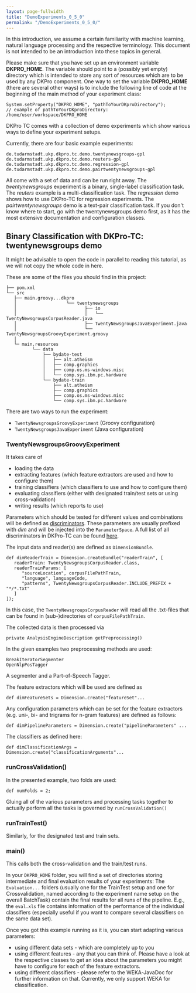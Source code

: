 ```yaml
---
layout: page-fullwidth
title: "DemoExperiments_0_5_0"
permalink: "/DemoExperiments_0_5_0/"
---
```


In this introduction, we assume a certain familiarity with machine learning, natural language processing and the respective terminology. This document is not intended to be an introduction into these topics in general.


Please make sure that you have set up an environment variable **DKPRO\_HOME**. The variable should point to a (possibly yet empty) directory which is intended to store any sort of resources which are to be used by any DKPro component. One way to set the variable **DKPRO\_HOME** (there are several other ways) is to include the following line of code at the beginning of the main method of your experiment class:

```
System.setProperty("DKPRO_HOME", "pathToYourDKproDirectory");
// example of pathToYourDKproDirectory: /home/user/workspace/DKPRO_HOME 
```



DKPro TC comes with a collection of demo experiments which show various ways to define your experiment setups.

Currently, there are four basic example experiments:

```
de.tudarmstadt.ukp.dkpro.tc.demo.twentynewsgroups-gpl
de.tudarmstadt.ukp.dkpro.tc.demo.reuters-gpl
de.tudarmstadt.ukp.dkpro.tc.demo.regression-gpl
de.tudarmstadt.ukp.dkpro.tc.demo.pairtwentynewsgroups-gpl
```

All come with a set of data and can be run right away. The _twentynewsgroups_ experiment is a binary, single-label classification task. The _reuters_ example is a multi-classification task.  The _regression_ demo shows how to use DKPro-TC for regression experiments. The _pairtwentynewsgroups_ demo is a text-pair classification task.
If you don't know where to start, go with the twentynewsgroups demo first, as it has the most extensive documentation and configuration classes.

## Binary Classification with DKPro-TC: twentynewsgroups demo

It might be advisable to open the code in parallel to reading this tutorial, as we will not copy the whole code in here.

These are some of the files you should find in this project:

```
├── pom.xml
└── src
   ├── main.groovy...dkpro
   │                   └── twentynewsgroups
   │                          ├── io
   │                          │   └── TwentyNewsgroupsCorpusReader.java
   │                          ├── TwentyNewsgroupsJavaExperiment.java
   │                          └── TwentyNewsgroupsGroovyExperiment.groovy
   │                          
   └─ main.resources
          └── data
              ├── bydate-test
              │   ├── alt.atheism
              │   ├── comp.graphics
              │   ├── comp.os.ms-windows.misc
              │   └── comp.sys.ibm.pc.hardware
              └── bydate-train
                  ├── alt.atheism
                  ├── comp.graphics
                  ├── comp.os.ms-windows.misc
                  └── comp.sys.ibm.pc.hardware

```

There are two ways to run the experiment:
  * `TwentyNewsgroupsGroovyExperiment` (Groovy configuration)
  * `TwentyNewsgroupsJavaExperiment` (Java configuration)

### TwentyNewsgroupsGroovyExperiment

It takes care of

  * loading the data
  * extracting features (which feature extractors are used and how to configure them)
  * training classifiers (which classifiers to use and how to configure them)
  * evaluating classifiers (either with designated train/test sets or using cross-validation)
  * writing results (which reports to use)

Parameters which should be tested for different values and combinations will be defined as [discriminators](http://code.google.com/p/dkpro-lab/). These parameters are usually prefixed with _dim_ and will be injected into the `ParameterSpace`.
A full list of all discriminators in DKPro-TC can be found [here](Discriminators.md).

The input data and reader(s) are defined as `DimensionBundle`.

```
def dimReaderTrain = Dimension.createBundle("readerTrain", [
   readerTrain: TwentyNewsgroupsCorpusReader.class,
   readerTrainParams: [
      "sourceLocation", corpusFilePathTrain,
      "language", languageCode,
      "patterns", TwentyNewsgroupsCorpusReader.INCLUDE_PREFIX + "*/*.txt"
   ]
]);
```

In this case, the `TwentyNewsgroupsCorpusReader` will read all the .txt-files that can be found in (sub-)directories of `corpusFilePathTrain`.

The collected data is then processed via

```
private AnalysisEngineDescription getPreprocessing()
```

In the given examples two preprocessing methods are used:

```
BreakIteratorSegmenter
OpenNlpPosTagger
```

A segmenter and a Part-of-Speech Tagger.

The feature extractors which will be used are defined as

```
def dimFeatureSets = Dimension.create("featureSet"...
```

Any configuration parameters which can be set for the feature extractors (e.g. uni-, bi- and trigrams for n-gram features) are defined as follows:

```
def dimPipelineParameters = Dimension.create("pipelineParameters" ...
```

The classifiers as defined here:

```
def dimClassificationArgs = Dimension.create("classificationArguments"...
```

### runCrossValidation()

In the presented example, two folds are used:

```
def numFolds = 2;
```

Gluing all of the various parameters and processing tasks together to actually perform all the tasks is governed by `runCrossValidation()`

### runTrainTest()

Similarly, for the designated test and train sets.

### main()

This calls both the cross-validation and the train/test runs.

In your `DKPRO_HOME` folder, you will find a set of directories storing intermediate and final evaluation results of your experiments:
The `Evaluation...` folders (usually one for the TrainTest setup and one for Crossvalidation, named according to the experiment name setup on the overall BatchTask) contain the final results for all runs of the pipeline.
E.g., the `eval.xls` file contains information of the performance of the individual classifiers (especially useful if you want to compare several classifiers on the same data set).

Once you got this example running as it is, you can start adapting various parameters:

  * using different data sets - which are completely up to you
  * using different features - any that you can think of. Please have a look at the respective classes to get an idea about the parameters you might have to configure for each of the feature extractors.
  * using different classifiers - please refer to the WEKA-JavaDoc for further information on that. Currently, we only support WEKA for classification.